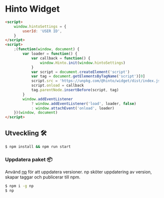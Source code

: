 # Hinto Widget

```html
<script>
	window.hintoSettings = {
		userId: 'USER ID',
	}
</script>
<script>
	;(function(window, document) {
		var loader = function() {
			var callback = function() {
				window.Hinto.init(window.hintoSettings)
			}
			var script = document.createElement('script')
			var tag = document.getElementsByTagName('script')[0]
			script.src = 'https://unpkg.com/@hinto/widget/dist/index.js'
			script.onload = callback
			tag.parentNode.insertBefore(script, tag)
		}
		window.addEventListener
			? window.addEventListener('load', loader, false)
			: window.attachEvent('onload', loader)
	})(window, document)
</script>
```

## Utveckling 🛠

```sh
$ npm install && npm run start
```

### Uppdatera paket 📦

Använd [np](https://github.com/sindresorhus/np) för att uppdatera versioner. np
sköter uppdatering av version, skapar taggar och publicerar till npm.

```sh
$ npm i -g np
$ np
```
